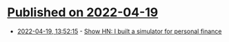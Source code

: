 # [Published on 2022-04-19](index.md)

* [2022-04-19, 13:52:15](https://news.ycombinator.com/item?id=31083093) - [Show HN: I built a simulator for personal finance](https://projectionlab.com)
